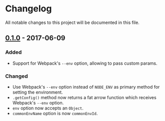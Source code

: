 # Changelog
All notable changes to this project will be documented in this file.

## [0.1.0] - 2017-06-09
### Added
- Support for Webpack's `--env` option, allowing to pass custom params.

### Changed
- Use Webpack's `--env` option instead of `NODE_ENV` as primary method for setting the environment.
- `.getConfig()` method now returns a fat arrow function which receives Webpack's `--env` option.
- `env` option now accepts an `Object`.
- `commonEnvName` option is now `commonEnvId`.

[0.1.0]:https://github.com/MtDalPizzol/webpack-envy/releases/tag/0.1.0

